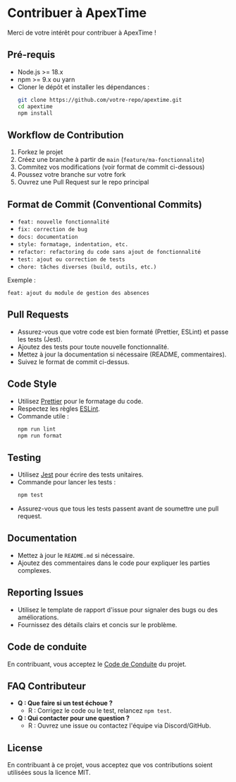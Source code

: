 # Contribuer à ApexTime

Merci de votre intérêt pour contribuer à ApexTime !

## Pré-requis
- Node.js >= 18.x
- npm >= 9.x ou yarn
- Cloner le dépôt et installer les dépendances :
  ```bash
  git clone https://github.com/votre-repo/apextime.git
  cd apextime
  npm install
  ```

## Workflow de Contribution
1. Forkez le projet
2. Créez une branche à partir de `main` (`feature/ma-fonctionnalite`)
3. Commitez vos modifications (voir format de commit ci-dessous)
4. Poussez votre branche sur votre fork
5. Ouvrez une Pull Request sur le repo principal

## Format de Commit (Conventional Commits)
- `feat: nouvelle fonctionnalité`
- `fix: correction de bug`
- `docs: documentation`
- `style: formatage, indentation, etc.`
- `refactor: refactoring du code sans ajout de fonctionnalité`
- `test: ajout ou correction de tests`
- `chore: tâches diverses (build, outils, etc.)`

Exemple :
```
feat: ajout du module de gestion des absences
```

## Pull Requests
- Assurez-vous que votre code est bien formaté (Prettier, ESLint) et passe les tests (Jest).
- Ajoutez des tests pour toute nouvelle fonctionnalité.
- Mettez à jour la documentation si nécessaire (README, commentaires).
- Suivez le format de commit ci-dessus.

## Code Style
- Utilisez [Prettier](https://prettier.io/) pour le formatage du code.
- Respectez les règles [ESLint](https://eslint.org/).
- Commande utile :
  ```bash
  npm run lint
  npm run format
  ```

## Testing
- Utilisez [Jest](https://jestjs.io/) pour écrire des tests unitaires.
- Commande pour lancer les tests :
  ```bash
  npm test
  ```
- Assurez-vous que tous les tests passent avant de soumettre une pull request.

## Documentation
- Mettez à jour le `README.md` si nécessaire.
- Ajoutez des commentaires dans le code pour expliquer les parties complexes.

## Reporting Issues
- Utilisez le template de rapport d'issue pour signaler des bugs ou des améliorations.
- Fournissez des détails clairs et concis sur le problème.

## Code de conduite
En contribuant, vous acceptez le [Code de Conduite](CODE_OF_CONDUCT.md) du projet.

## FAQ Contributeur
- **Q : Que faire si un test échoue ?**
  - R : Corrigez le code ou le test, relancez `npm test`.
- **Q : Qui contacter pour une question ?**
  - R : Ouvrez une issue ou contactez l'équipe via Discord/GitHub.

## License
En contribuant à ce projet, vous acceptez que vos contributions soient utilisées sous la licence MIT.
